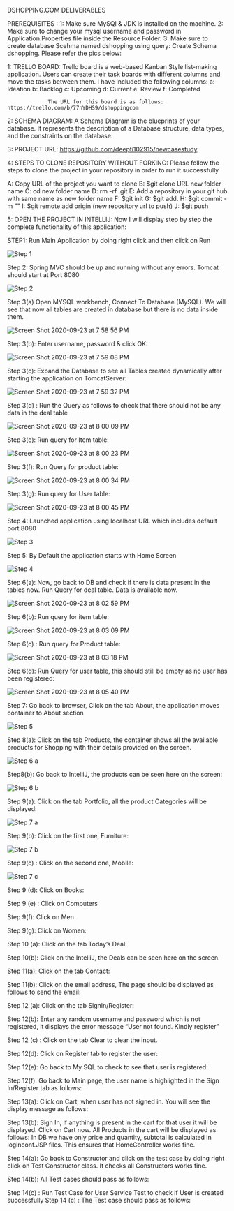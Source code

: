 







DSHOPPING.COM DELIVERABLES

PREREQUISITES :        1: Make sure MySQl & JDK is installed on the machine.
                       2: Make sure to change your mysql username and password in Application.Properties file inside the Resource Folder.
		       3: Make sure to create database Scehma named dshopping using query: Create Schema dshopping. Please refer the pics below:
		       
		     	 


1: TRELLO BOARD: Trello board is a web-based Kanban Style list-making application. 
                 Users can create their task boards with different columns and move the tasks between them.
                 I have included the following columns:
                 a: Ideation
                 b: Backlog
                 c: Upcoming
                 d: Current
                 e: Review
                 f: Completed

                 The URL for this board is as follows: https://trello.com/b/77nYDHS9/dshoppingcom


2: SCHEMA DIAGRAM: A Schema Diagram is the blueprints of your database. It represents the description of a Database structure, data types, and the constraints on the database.
                            

 


3: PROJECT URL:  https://github.com/deepti102915/newcasestudy

4: STEPS TO CLONE REPOSITORY WITHOUT FORKING:  Please follow the steps to clone the project in your repository in order to run it successfully

A: Copy URL of the project you want to clone
B: $git clone URL new folder name
C: cd new folder name
D: rm -rf .git
E: Add a repository in your git hub with same name as new folder name
F: $git init
G: $git add.
H: $git commit -m ""
I: $git  remote add origin (new repository url to push)
J: $git push

5: OPEN THE PROJECT IN INTELLIJ: Now I will display step by step the complete functionality of this application:
 
STEP1: Run Main Application by doing right click and then click on Run

![Step 1](https://user-images.githubusercontent.com/64552538/94212851-48a33000-fea3-11ea-9f8e-20ca95810960.png)


Step 2: Spring MVC should be up and running without any errors. Tomcat should start at Port 8080


   ![Step 2](https://user-images.githubusercontent.com/64552538/94212692-db8f9a80-fea2-11ea-886c-1625adc36ce0.png)

 
Step 3(a) Open MYSQL workbench, Connect To Database (MySQL). We will see that now all tables are created in database but there is no data inside them.

![Screen Shot 2020-09-23 at 7 58 56 PM](https://user-images.githubusercontent.com/64552538/94214957-13014580-fea9-11ea-8551-c4be2a78e647.png)

 
Step 3(b): Enter username, password & click OK:

![Screen Shot 2020-09-23 at 7 59 08 PM](https://user-images.githubusercontent.com/64552538/94215035-4cd24c00-fea9-11ea-8dd2-30b9a76552ac.png)

 
Step 3(c): Expand the Database to see all Tables created dynamically after starting the application on TomcatServer:

![Screen Shot 2020-09-23 at 7 59 32 PM](https://user-images.githubusercontent.com/64552538/94215224-eb5ead00-fea9-11ea-8882-68ef1c286075.png)


 
Step 3(d) : Run the Query as follows to check that there should not be any data in the deal table

![Screen Shot 2020-09-23 at 8 00 09 PM](https://user-images.githubusercontent.com/64552538/94215276-1d700f00-feaa-11ea-98db-c6ce372ff050.png)

 
Step 3(e): Run query for Item table: 

![Screen Shot 2020-09-23 at 8 00 23 PM](https://user-images.githubusercontent.com/64552538/94215319-4395af00-feaa-11ea-95e9-567896f6c6d6.png)

 
Step 3(f): Run Query for product table:

![Screen Shot 2020-09-23 at 8 00 34 PM](https://user-images.githubusercontent.com/64552538/94215356-67f18b80-feaa-11ea-978c-019e795b5aaf.png)


 
Step 3(g): Run query for User table:

![Screen Shot 2020-09-23 at 8 00 45 PM](https://user-images.githubusercontent.com/64552538/94215410-8d7e9500-feaa-11ea-8997-f0b09f1c81a3.png)

 


Step 4: Launched application using localhost URL which includes default port 8080

![Step 3](https://user-images.githubusercontent.com/64552538/94215510-d59db780-feaa-11ea-8d53-ca85c04cdd46.png)



 


Step 5: By Default the application starts with Home Screen

![Step 4](https://user-images.githubusercontent.com/64552538/94215562-febe4800-feaa-11ea-9a17-ac9b2c49518d.png)


 

Step 6(a): Now, go back to DB and check if there is data present in the tables now. Run Query for deal table. Data is available now.

![Screen Shot 2020-09-23 at 8 02 59 PM](https://user-images.githubusercontent.com/64552538/94215674-607eb200-feab-11ea-9827-cf3129031fbd.png)


 
Step 6(b): Run query for item table:

![Screen Shot 2020-09-23 at 8 03 09 PM](https://user-images.githubusercontent.com/64552538/94215740-886e1580-feab-11ea-9b91-69b1b157af11.png)

 
Step 6(c) : Run query for Product table:

![Screen Shot 2020-09-23 at 8 03 18 PM](https://user-images.githubusercontent.com/64552538/94215821-b5bac380-feab-11ea-95a7-a96582deb9f2.png)

 
Step 6(d): Run Query for user table, this should still be empty as no user has been registered:

![Screen Shot 2020-09-23 at 8 05 40 PM](https://user-images.githubusercontent.com/64552538/94215868-d84cdc80-feab-11ea-97c1-0176b54dce80.png)
 
Step 7: Go back to browser, Click on the tab About, the application moves container to About section

![Step 5](https://user-images.githubusercontent.com/64552538/94215593-20b7ca80-feab-11ea-9136-b2d65e83d74a.png)


 
Step 8(a): Click on the tab Products, the container shows all the available products for Shopping with their details provided on the screen.

![Step 6 a](https://user-images.githubusercontent.com/64552538/94215928-0a5e3e80-feac-11ea-96e9-752671617fa3.png)


 
Step8(b): Go back to IntelliJ, the products can be seen here on the screen:

![Step 6 b](https://user-images.githubusercontent.com/64552538/94215978-3083de80-feac-11ea-842a-e8c01d2257d8.png)

 
Step 9(a): Click on the tab Portfolio, all the product Categories will be displayed:

![Step 7 a](https://user-images.githubusercontent.com/64552538/94216033-5ad59c00-feac-11ea-8f16-dc81c658bf70.png)

 
Step 9(b): Click on the first one, Furniture:

![Step 7 b](https://user-images.githubusercontent.com/64552538/94216088-7d67b500-feac-11ea-877f-c0b51c35af64.png)

 
Step 9(c) : Click on the second one, Mobile: 

![Step 7 c](https://user-images.githubusercontent.com/64552538/94216131-9708fc80-feac-11ea-90c3-7a0d95d7b928.png)


 
Step 9 (d): Click on Books: 

 
Step 9 (e) : Click on Computers

 
Step 9(f): Click on Men

 
Step 9(g): Click on Women:

 
Step 10 (a): Click on the tab Today’s Deal:

 
Step 10(b): Click on the IntelliJ, the Deals can be seen here on the screen.

 

Step 11(a): Click on the tab Contact:
 
Step 11(b): Click on the email address, The page should be displayed as follows to send the email:

 
Step 12 (a): Click on the tab SignIn/Register:

  
Step 12(b): Enter any random username and password which is not registered, it displays the error message “User not found. Kindly register”

 

Step 12 (c) : Click on the tab Clear to clear the input.
 
Step 12(d): Click on Register tab to register the user:
 
Step 12(e): Go back to My SQL to check to see that user is registered:

 
Step 12(f): Go back to Main page, the user name is highlighted in the Sign In/Register tab as follows: 

Step 13(a): Click on Cart, when user has not signed in. You will see the display message as follows:

 
Step 13(b): Sign In, if anything is present in the cart for that user it will be displayed. Click on Cart now. All Products in the cart will be displayed as follows: 
In DB we have only price and quantity, subtotal is calculated in loginconf.JSP files.  This ensures that HomeController works fine.

 

Step 14(a): Go back to Constructor and click on the test case by doing right click on Test Constructor class. It checks all Constructors works fine.
 
Step 14(b): All Test cases should pass as follows:
 
Step 14(c) : Run Test Case for User Service Test to check if User is created successfully 
Step 14 (c) : The Test case should pass as follows: 
  
